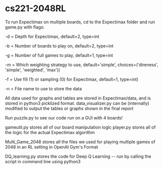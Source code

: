 # cs221-2048RL

To run Expectimax on multiple boards, cd to the Expectimax folder and run game.py with flags:  

  -d = Depth for Expectimax, default=2, type=int  

  -b = Number of boards to play on, default=2, type=int  

  -g = Number of full games to play, default=1, type=int  

  -m = Which weighting strategy to use, default='simple', choices=('direness', 'simple', 'weighted', 'max'))  

  -f = Use fill (1) or sampling (0) for Expectimax, default=1, type=int)  

  -n = File name to use to store the data  

  
All data used for graphs and tables are stored in Expectimax/data, and is stored in python3 picklized format.
data_visualizer.py can be (internally) modified to output the tables or graphs shown in the final report  

Run puzzle.py to see our code run on a GUI with 4 boards!  

gameutil.py stores all of our board manipulation logic
player.py stores all of the logic for the actual Expectimax algorithm  

Multi_Game_2048 stores all the files we used for playing multiple games of 2048 in an RL setting in OpenAI Gym's Format  

DQ_learning.py stores the code for Deep Q Learning -- run by calling the script in command line using python3   